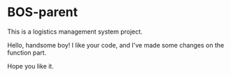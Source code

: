# BOS-parent
This is a logistics management system project.

Hello, handsome boy!
I like your code, and I've made some changes on the function part.

Hope you like it.
